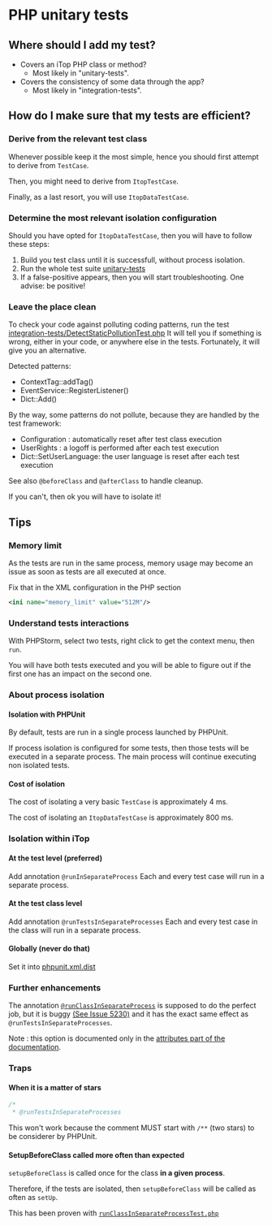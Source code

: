 # PHP unitary tests

## Where should I add my test?

- Covers an iTop PHP class or method?
  - Most likely in "unitary-tests".
- Covers the consistency of some data through the app?
  - Most likely in "integration-tests".

## How do I make sure that my tests are efficient?


### Derive from the relevant test class

Whenever possible keep it the most simple, hence you should first
attempt to derive from `TestCase`.

Then, you might need to derive from `ItopTestCase`.

Finally, as a last resort, you will use `ItopDataTestCase`.

### Determine the most relevant isolation configuration

Should you have opted for `ItopDataTestCase`, then you will have to follow these steps:

1) Build you test class until it is successfull, without process isolation.
2) Run the whole test suite [unitary-tests](unitary-tests)
3) If a false-positive appears, then you will start troubleshooting. One advise: be positive!

### Leave the place clean

To check your code against polluting coding patterns, run the test [integration-tests/DetectStaticPollutionTest.php](integration-tests/DetectStaticPollutionTest.php)
It will tell you if something is wrong, either in your code, or anywhere else in the tests.
Fortunately, it will give you an alternative.

Detected patterns:
* ContextTag::addTag()
* EventService::RegisterListener()
* Dict::Add()


By the way, some patterns do not pollute, because they are handled by the test framework:
* Configuration : automatically reset after test class execution
* UserRights : a logoff is performed after each test execution
* Dict::SetUserLanguage: the user language is reset after each test execution

See also `@beforeClass` and `@afterClass` to handle cleanup.

If you can't, then ok you will have to isolate it!

## Tips
### Memory limit

As the tests are run in the same process, memory usage
may become an issue as soon as tests are all executed at once.

Fix that in the XML configuration in the PHP section
```xml
<ini name="memory_limit" value="512M"/>
```

### Understand tests interactions

With PHPStorm, select two tests, right click to get the context menu, then `run`.

You will have both tests executed and you will be able to figure out if the first one has an impact on the second one.

### About process isolation
#### Isolation with PHPUnit

By default, tests are run in a single process launched by PHPUnit.

If process isolation is configured for some tests, then those tests
will be executed in a separate process. The main process will
continue executing non isolated tests.

#### Cost of isolation

The cost of isolating a very basic `TestCase` is approximately 4 ms.

The cost of isolating an `ItopDataTestCase` is approximately 800 ms.

### Isolation within iTop

#### At the test level (preferred)
Add annotation `@runInSeparateProcess`
Each and every test case will run in a separate
process.

#### At the test class level
Add annotation `@runTestsInSeparateProcesses`
Each and every test case in the class will run in a separate
process.

#### Globally (never do that)
Set it into [phpunit.xml.dist](phpunit.xml.dist)

### Further enhancements
The annotation [`@runClassInSeparateProcess`](https://docs.phpunit.de/en/10.0/attributes.html?highlight=runclassinseparateprocess#runclassinseparateprocess) is supposed to do the perfect job, but it is buggy  [(See Issue 5230)](https://github.com/sebastianbergmann/phpunit/issues/5230) and it has
the exact same effect as `@runTestsInSeparateProcesses`.

Note : this option is documented only in the [attributes part of the documentation](https://docs.phpunit.de/en/10.0/attributes.html).

### Traps
#### When it is a matter of stars
```php
/*
 * @runTestsInSeparateProcesses
```
This won't work because the comment MUST start with `/**` (two stars) to be considerer by PHPUnit.

#### SetupBeforeClass called more often than expected

`setupBeforeClass` is called once for the class **in a given process**.

Therefore, if the tests are isolated, then `setupBeforeClass` will be called as often as `setUp`.

This has been proven with [`runClassInSeparateProcessTest.php`](experiments/runClassInSeparateProcessTest.php)